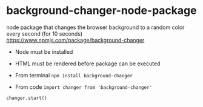 # background-changer-node-package
node package that changes the browser background to a random color every second (for 10 seconds)
https://www.npmjs.com/package/background-changer

- Node must be installed
- HTML must be rendered before package can be executed

- From terminal
`npm install background-changer`

- From code
`import changer from 'background-changer'`

`changer.start()`
